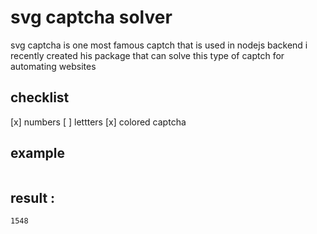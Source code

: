# svg captcha solver
svg captcha is one most famous captch that is used in nodejs backend 
i recently created his package that can solve this type of captch for automating websites

## checklist
[x] numbers
[ ] lettters
[x] colored captcha

## example
```<svg xmlns="http://www.w3.org/2000/svg" width="100%" height="100%" viewBox="0,0,150,50"><path d="M13 13 C82 35,61 20,137 20" stroke="#666" fill="none"></path><path fill="#222" d="M115.54 29.24L115.50 29.20L115.41 29.11Q113.53 29.10 112.31 30.43L112.33 30.44L112.47 30.59Q111.19 31.85 111.04 33.76L110.95 33.68L111.11 33.84Q110.80 35.84 112.02 36.85L112.08 36.92L112.15 36.98Q113.32 37.95 115.45 37.87L115.49 37.90L115.36 37.78Q117.70 37.65 118.66 36.70L118.73 36.77L118.66 36.70Q119.72 35.28 119.60 33.45L119.57 33.42L119.70 33.55Q119.45 31.55 118.36 30.35L118.35 30.34L118.49 30.48Q117.37 29.24 115.54 29.24ZM115.54 19.83L115.54 19.83L115.48 19.78Q113.95 19.54 112.61 20.03L112.72 20.13L112.66 20.08Q111.39 20.91 111.62 22.77L111.55 22.70L111.59 22.74Q112.21 26.60 115.56 26.60L115.42 26.45L115.44 26.48Q116.95 26.62 117.94 25.47L118.03 25.56L118.06 25.59Q119.06 24.47 119.10 22.90L119.02 22.82L118.97 22.78Q119.06 21.03 118.34 20.42L118.49 20.58L118.49 20.58Q116.69 19.62 115.40 19.70ZM115.18 40.30L115.26 40.38L112.23 40.39L112.22 40.39Q110.68 40.37 109.35 39.49L109.34 39.48L109.26 39.41Q107.94 38.31 108.09 35.46L108.06 35.43L108.00 35.37Q108.42 28.48 112.04 27.49L112.21 27.66L112.23 27.68Q109.94 26.77 108.61 21.40L108.54 21.33L108.52 21.31Q108.09 19.81 108.16 19.01L108.30 19.14L108.17 19.01Q108.51 16.92 112.20 16.88L112.27 16.94L112.18 16.86Q116.49 16.86 117.93 17.05L118.00 17.12L117.93 17.04Q121.80 17.61 122.26 19.63L122.21 19.58L122.23 19.60Q122.29 20.16 122.29 20.54L122.30 20.54L122.36 20.61Q122.37 21.30 122.18 21.91L122.21 21.94L122.19 21.92Q121.60 26.16 118.66 27.68L118.56 27.58L118.61 27.63Q122.14 28.45 122.63 33.74L122.60 33.71L122.66 33.77Q122.66 33.92 122.69 35.21L122.70 35.22L122.62 35.14Q122.78 37.96 121.18 39.03L121.15 39.00L121.08 38.93Q119.79 39.89 115.22 40.35ZM117.44 42.60L117.41 42.57L120.74 42.63L120.89 42.78Q122.50 42.74 124.02 42.02L123.99 42.00L124.11 42.11Q125.25 41.39 125.33 39.52L125.31 39.51L125.19 39.38Q125.36 38.41 124.98 36.47L124.93 36.42L124.84 36.33Q124.06 31.82 121.96 29.95L121.85 29.84L121.69 29.49L121.58 29.30L121.37 28.98L121.34 28.94Q123.10 27.70 124.02 23.55L123.89 23.43L123.88 23.41Q123.98 23.14 124.06 22.30L123.96 22.20L124.07 22.31Q124.16 21.65 124.09 21.04L123.99 20.94L123.97 20.92Q123.81 19.47 122.63 18.97L122.61 18.95L122.63 18.93L122.53 18.91L122.56 18.94Q122.20 18.12 121.02 17.32L121.00 17.30L121.11 17.37L121.04 17.31Q119.23 16.79 115.16 16.60L114.99 16.43L115.16 16.60Q113.59 16.48 112.22 16.60L112.12 16.49L112.23 16.60Q111.28 16.49 109.99 16.65L110.06 16.72L110.02 16.68Q108.13 17.11 107.90 18.75L107.91 18.76L107.88 18.72Q107.92 19.30 107.96 20.10L107.78 19.92L107.91 20.05Q107.92 20.48 108.49 22.84L108.64 22.99L108.54 22.89Q109.37 26.15 111.12 27.48L111.10 27.46L111.23 27.60L111.09 27.46Q108.33 28.77 107.80 33.95L107.94 34.09L107.82 33.97Q107.74 36.29 107.74 37.20L107.66 37.12L107.77 37.23Q107.79 38.96 108.97 39.87L108.96 39.87L108.96 39.87Q109.00 39.87 109.27 40.06L109.42 40.21L109.29 40.09Q110.38 42.43 117.50 42.66ZM117.14 31.56L117.18 31.61L117.20 31.62Q117.97 31.40 118.85 31.86L118.95 31.97L118.96 31.97Q119.26 32.89 119.22 33.42L119.35 33.55L119.34 33.53Q119.31 33.78 119.31 34.08L119.25 34.02L119.39 34.15Q119.32 36.45 117.04 37.28L117.04 37.28L117.05 37.30Q116.30 37.65 115.50 37.54L115.46 37.50L115.37 37.40Q114.30 37.56 113.16 37.10L113.23 37.17L113.08 37.02Q112.93 36.49 113.01 35.50L112.92 35.42L112.98 35.48Q113.05 33.79 114.25 32.57L114.29 32.61L114.36 32.68Q115.51 31.42 117.11 31.53ZM117.31 22.03L117.33 22.05L117.28 22.00Q118.06 21.86 118.59 22.01L118.63 22.05L118.64 22.86L118.77 22.99Q118.65 24.28 117.73 25.28L117.73 25.28L117.87 25.42Q116.86 26.34 115.49 26.15L115.57 26.22L115.43 26.08Q114.46 26.10 114.04 25.87L114.08 25.92L114.02 25.85Q113.95 25.55 113.83 24.87L113.99 25.03L114.02 25.06Q113.56 23.46 114.78 22.62L114.98 22.82L114.90 22.74Q115.88 21.97 117.29 22.01Z"></path><path fill="#222" d="M27.24 23.35L27.28 23.39L27.24 23.34Q24.07 23.38 22.25 22.31L22.27 22.33L22.30 22.36Q24.80 20.98 29.68 16.76L29.75 16.83L29.73 16.81Q30.29 16.46 31.59 15.85L31.66 15.92L31.65 15.91Q30.26 21.80 30.15 28.16L30.31 28.32L30.16 28.17Q30.07 34.55 31.13 40.64L31.22 40.73L31.13 40.63Q29.47 39.92 27.34 39.81L27.28 39.75L27.38 39.85Q27.27 35.71 27.27 31.64L27.35 31.71L27.28 31.65Q27.20 27.45 27.23 23.34ZM26.90 25.63L26.93 40.24L26.82 40.13Q28.16 40.25 29.11 40.44L29.07 40.40L29.02 40.35Q29.22 41.16 29.41 42.53L29.38 42.50L29.35 42.47Q32.23 43.03 34.67 45.28L34.60 45.21L34.74 45.34Q32.25 38.22 32.21 30.75L32.13 30.67L32.17 30.71Q32.02 23.17 33.84 15.94L33.86 15.95L33.95 16.04Q33.31 16.35 31.71 17.46L31.69 17.44L31.83 17.58Q31.91 16.70 32.21 15.18L32.30 15.27L32.23 15.20Q30.86 15.92 29.41 16.30L29.54 16.44L29.43 16.32Q25.61 19.85 21.31 22.13L21.30 22.13L21.40 22.22Q22.71 23.23 25.07 23.57L25.24 23.74L25.12 23.63Q24.58 24.27 23.29 25.33L23.17 25.21L23.25 25.29Q24.72 25.66 26.92 25.66L26.95 25.68Z"></path><path fill="#333" d="M53.68 40.41L53.59 40.33L53.71 40.45Q49.49 40.53 48.50 38.20L48.63 38.33L48.53 38.24Q49.40 37.40 50.96 35.61L50.81 35.46L50.94 35.58Q51.39 37.56 54.40 37.67L54.42 37.69L54.41 37.68Q57.80 37.76 59.43 36.43L59.44 36.43L59.35 36.34Q60.76 34.75 60.69 32.05L60.72 32.08L60.80 32.15Q60.60 27.05 55.81 27.28L55.86 27.33L55.83 27.30Q52.91 27.36 51.16 28.61L51.24 28.69L50.86 28.46L50.64 28.32L50.79 28.46Q50.97 25.15 50.86 22.41L51.00 22.54L51.03 22.58Q50.86 19.89 50.51 16.58L50.54 16.60L50.49 16.56Q54.06 17.43 57.87 17.31L57.92 17.36L57.93 17.37Q61.70 17.26 65.28 16.00L65.27 15.99L64.78 17.60L64.79 17.61Q64.46 18.34 64.27 19.18L64.26 19.17L64.20 19.12Q61.22 20.29 57.34 20.29L57.30 20.25L57.26 20.21Q55.85 20.24 54.36 20.09L54.41 20.13L54.31 20.04Q54.24 20.73 53.90 25.18L53.87 25.15L53.91 25.20Q54.73 24.71 56.78 24.56L56.77 24.55L56.81 24.59Q60.48 24.76 61.93 26.44L61.95 26.46L61.89 26.39Q63.44 28.10 63.70 31.94L63.59 31.82L63.69 31.93Q63.96 36.11 62.74 38.13L62.68 38.07L62.74 38.13Q60.74 40.05 57.43 40.28L57.32 40.17L57.37 40.23Q56.33 40.25 53.66 40.40ZM59.79 42.76L59.76 42.73L59.74 42.71Q63.18 42.80 65.08 41.69L65.12 41.73L64.99 41.60Q65.93 40.03 65.93 37.93L65.98 37.99L65.96 37.97Q66.03 34.96 65.08 30.84L65.16 30.92L65.14 30.91Q64.61 29.01 63.40 27.60L63.45 27.65L63.58 27.82L63.33 27.49L63.03 27.35L62.98 27.30Q62.59 26.49 61.95 25.81L61.93 25.79L62.03 25.93L61.94 25.84Q60.51 24.25 56.82 24.25L56.79 24.23L56.47 24.18L56.47 24.17Q56.58 23.64 56.77 22.53L56.86 22.62L56.73 22.49Q61.74 22.63 65.77 20.99L65.82 21.04L65.72 20.93Q66.22 19.61 67.18 16.80L67.10 16.72L65.14 17.81L65.08 17.74Q65.36 16.50 65.85 15.36L65.84 15.35L66.02 15.53Q62.01 16.81 57.90 16.89L57.89 16.88L57.99 16.98Q53.80 17.01 49.84 15.90L49.84 15.91L49.98 16.04Q50.62 20.42 50.62 24.84L50.62 24.84L50.57 24.78Q50.62 26.74 50.51 28.64L50.41 28.55L50.42 28.55Q50.70 28.76 51.27 29.07L51.37 29.16L51.36 29.15Q51.72 28.94 52.36 28.59L52.36 28.59L52.24 28.47Q52.31 29.34 52.08 30.86L52.00 30.78L52.13 30.91Q52.53 31.08 52.94 31.31L52.94 31.31L52.81 31.17Q55.74 29.57 57.61 29.57L57.57 29.53L57.44 29.41Q58.82 29.45 60.00 30.10L60.09 30.19L59.96 30.06Q60.41 31.20 60.45 32.15L60.47 32.17L60.41 32.11Q60.45 34.67 59.43 35.77L59.43 35.77L59.40 35.74Q58.00 36.93 55.75 37.16L55.85 37.26L55.82 37.22Q54.84 37.28 54.16 37.20L54.30 37.34L54.29 37.34Q53.29 37.06 52.53 36.72L52.64 36.83L52.55 36.54L52.52 36.74L52.43 36.66Q51.75 36.28 51.21 34.94L51.16 34.89L51.06 34.79Q49.72 36.19 48.04 38.32L48.05 38.33L48.19 38.47Q48.44 39.06 49.28 40.01L49.31 40.04L49.35 40.09Q50.33 41.83 53.15 42.33L53.08 42.25L53.15 42.32Q54.30 42.52 59.67 42.64Z"></path><path fill="#333" d="M81.99 32.98L81.89 32.88L81.90 32.89Q85.13 32.65 88.33 32.77L88.18 32.62L88.22 32.66Q88.23 30.16 88.23 27.76L88.22 27.75L88.22 27.75Q88.25 25.31 88.44 22.76L88.31 22.63L88.42 22.73Q87.10 24.35 81.89 32.88ZM91.94 40.38L91.86 40.30L91.85 40.29Q90.20 40.01 88.41 39.93L88.48 40.00L88.38 39.90Q88.21 37.56 88.10 35.09L88.07 35.06L88.04 35.03Q82.84 34.97 78.12 36.38L77.99 36.25L78.10 36.36Q78.07 35.73 78.26 34.74L78.33 34.80L78.28 34.75Q80.20 31.72 83.78 25.44L83.64 25.30L83.67 25.34Q86.57 20.47 90.00 16.59L90.07 16.65L90.04 16.63Q90.92 16.44 92.60 16.18L92.52 16.10L92.65 16.23Q90.61 22.53 90.61 29.57L90.59 29.55L90.72 29.68Q90.62 31.07 90.70 32.55L90.69 32.54L92.07 32.74L92.09 32.76Q92.65 32.75 93.26 32.87L93.23 32.84L93.37 32.97Q93.33 33.81 93.59 35.75L93.71 35.87L93.62 35.78Q92.36 35.47 90.88 35.28L90.94 35.34L90.89 35.29Q91.16 37.35 91.84 40.28ZM93.55 32.51L93.53 32.49L93.45 32.41Q93.32 32.39 93.13 32.39L93.16 32.43L92.76 32.40L92.76 32.41Q92.65 30.92 92.65 29.52L92.63 29.50L92.69 29.56Q92.71 23.18 94.76 17.16L94.63 17.03L94.70 17.10Q94.03 17.45 92.58 17.83L92.48 17.74L92.56 17.81Q92.72 16.98 93.18 15.58L93.27 15.67L93.15 15.55Q91.89 15.97 89.84 16.20L89.88 16.24L89.92 16.28Q85.83 20.45 80.61 29.82L80.79 29.99L82.76 26.22L82.84 26.29Q82.44 27.34 82.17 27.91L82.12 27.86L77.59 36.81L77.66 36.87Q78.37 36.78 79.51 36.40L79.36 36.25L79.34 36.61L79.28 36.56Q79.10 37.17 78.80 38.43L78.84 38.47L78.98 38.61Q83.02 37.21 87.86 37.40L87.81 37.36L87.76 37.31Q87.88 38.34 88.07 40.32L88.11 40.36L88.02 40.27Q89.12 40.30 90.18 40.41L90.14 40.37L90.23 40.46Q90.35 41.11 90.62 42.48L90.61 42.47L90.59 42.45Q92.61 42.80 95.61 43.71L95.53 43.63L95.47 43.57Q94.44 41.40 93.53 38.12L93.52 38.12L95.14 38.74L95.08 38.68Q95.68 38.82 96.36 39.17L96.53 39.33L96.36 39.16Q95.70 36.79 95.55 35.12L95.44 35.01L95.55 35.12Q94.89 34.88 93.75 34.65L93.77 34.67L93.74 34.64Q93.50 33.34 93.50 32.46ZM85.59 32.39L85.59 32.39L85.59 32.39Q86.29 31.04 87.85 28.49L87.95 28.59L87.88 28.51Q87.91 29.49 87.87 30.44L87.83 30.41L87.78 30.35Q87.80 31.37 87.84 32.32L87.94 32.42L87.86 32.34Q87.37 32.38 86.80 32.38L86.68 32.27L86.82 32.41Q86.25 32.44 85.64 32.44Z"></path></svg>
```


## result :
```
1548
```
